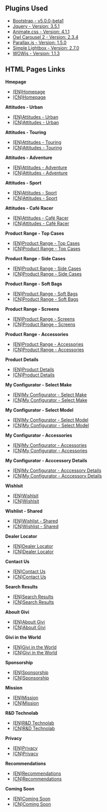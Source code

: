 ## Plugins Used

-   [Bootstrap - v5.0.0-beta1](https://getbootstrap.com/)
-   [Jquery - Version: 3.5.1](https://github.com/jquery/jquery.git)
-   [Animate.css - Version: 4.1.1](https://github.com/daneden/animate.css)
-   [Owl Carousel 2 - Version: 2.3.4](https://github.com/OwlCarousel2/OwlCarousel2)
-   [Parallax.js - Version: 1.5.0](http://pixelcog.github.io/parallax.js/)
-   [Simple Lightbox - Version: 2.7.0](https://github.com/andreknieriem/simplelightbox.git)
-   [WOWjs - Version: 1.1.3](https://github.com/matthieua/WOW)

## HTML Pages Links

**Hmepage**
-   [(EN)Homepage](http://seir.im/givi-html)
-   [(CN)Homepage](http://seir.im/givi-html/cn-index.html)

**Attitudes - Urban**
-   [(EN)Attitudes - Urban](http://seir.im/givi-html/attitude-urban.html)
-   [(CN)Attitudes - Urban](http://seir.im/givi-html/cn-attitude-urban.html)

**Attitudes - Touring**
-   [(EN)Attitudes - Touring](http://seir.im/givi-html/attitude-touring.html)
-   [(CN)Attitudes - Touring](http://seir.im/givi-html/cn-attitude-touring.html)

**Attitudes - Adventure**
-   [(EN)Attitudes - Adventure](http://seir.im/givi-html/attitude-adventure.html)
-   [(CN)Attitudes - Adventure](http://seir.im/givi-html/cn-attitude-adventure.html)

**Attitudes - Sport**
-   [(EN)Attitudes - Sport](https://seir.im/givi-html/attitude-sport.html)
-   [(CN)Attitudes - Sport](https://seir.im/givi-html/cn-attitude-sport.html)

**Attitudes - Café Racer**
-   [(EN)Attitudes - Café Racer](https://seir.im/givi-html/attitude-cafe-racer.html)
-   [(CN)Attitudes - Café Racer](https://seir.im/givi-html/cn-attitude-cafe-racer.html)

**Product Range - Top Cases**
-   [(EN)Product Range - Top Cases](http://seir.im/givi-html/product-range-top-cases.html)
-   [(CN)Product Range - Top Cases](http://seir.im/givi-html/cn-product-range-top-cases.html)

**Product Range - Side Cases**
-   [(EN)Product Range - Side Cases](https://seir.im/givi-html/product-range-side-cases.html)
-   [(CN)Product Range - Side Cases](https://seir.im/givi-html/cn-product-range-side-cases.html)

**Product Range - Soft Bags**
-   [(EN)Product Range - Soft Bags](http://seir.im/givi-html/product-range-soft-bags.html)
-   [(CN)Product Range - Soft Bags](http://seir.im/givi-html/cn-product-range-soft-bags.html)

**Product Range - Screens**
-   [(EN)Product Range - Screens](http://seir.im/givi-html/product-range-screens.html)
-   [(CN)Product Range - Screens](http://seir.im/givi-html/cn-product-range-screens.html)

**Product Range - Accessories**
-   [(EN)Product Range - Accessories](http://seir.im/givi-html/product-range-accessories.html)
-   [(CN)Product Range - Accessories](http://seir.im/givi-html/cn-product-range-accessories.html)

**Product Details**
-   [(EN)Product Details](http://seir.im/givi-html/product.html)
-   [(CN)Product Details](http://seir.im/givi-html/cn-product.html)

**My Configurator - Select Make**
-   [(EN)My Configurator - Select Make](http://seir.im/givi-html/configurator-make.html)
-   [(CN)My Configurator - Select Make](http://seir.im/givi-html/cn-configurator-make.html)

**My Configurator - Select Model**
-   [(EN)My Configurator - Select Model](http://seir.im/givi-html/configurator-model.html)
-   [(CN)My Configurator - Select Model](http://seir.im/givi-html/cn-configurator-model.html)

**My Configurator - Accessories**
-   [(EN)My Configurator - Accessories](http://seir.im/givi-html/configurator-accessories.html)
-   [(CN)My Configurator - Accessories](https://seir.im/givi-html/cn-configurator-accessories.html)

**My Configurator - Acccessory Details**
-   [(EN)My Configurator - Acccessory Details](https://seir.im/givi-html/configurator-accessory-details.html)
-   [(CN)My Configurator - Acccessory Details](https://seir.im/givi-html/cn-configurator-accessory-details.html)

**Wishlsit**
-   [(EN)Wishlsit](https://seir.im/givi-html/wishlist.html)
-   [(CN)Wishlsit](https://seir.im/givi-html/cn-wishlist.html)

**Wishlist - Shared**
-   [(EN)Wishlist - Shared](https://seir.im/givi-html/wishlist-public.html)
-   [(CN)Wishlist - Shared](https://seir.im/givi-html/cn-wishlist-public.html)

**Dealer Locator**
-   [(EN)Dealer Locator](https://seir.im/givi-html/dealer-locator.html)
-   [(CN)Dealer Locator](https://seir.im/givi-html/cn-dealer-locator.html)

**Contact Us**
-   [(EN)Contact Us](https://seir.im/givi-html/contacts.html)
-   [(CN)Contact Us](https://seir.im/givi-html/cn-contacts.html)

**Search Results**
-   [(EN)Search Results](https://seir.im/givi-html/search-results.html)
-   [(CN)Search Results](https://seir.im/givi-html/cn-search-results.html)

**Abouit Givi**
-   [(EN)Abouit Givi](https://seir.im/givi-html/about.html)
-   [(CN)Abouit Givi](http://seir.im/givi-html/cn-about.html#)

**Givi in the World**
-   [(EN)Givi in the World](https://seir.im/givi-html/givi-world.html)
-   [(CN)Givi in the World](http://seir.im/givi-html/cn-givi-world.html#)

**Sponsorship**
-   [(EN)Sponsorship](https://seir.im/givi-html/sponsorship.html)
-   [(CN)Sponsorship](https://seir.im/givi-html/cn-sponsorship.html)

**Mission**
-   [(EN)Mission](https://seir.im/givi-html/mission.html)
-   [(CN)Mission](https://seir.im/givi-html/cn-mission.html)

**R&D Technolab**
-   [(EN)R&D Technolab](http://seir.im/givi-html/rnd.html)
-   [(CN)R&D Technolab](http://seir.im/givi-html/cn-rnd.html)

**Privacy**
-   [(EN)Privacy](https://seir.im/givi-html/privacy.html)
-   [(CN)Privacy](https://seir.im/givi-html/cn-privacy.html)

**Recommendations**
-   [(EN)Recommendations](https://seir.im/givi-html/recommendations.html)
-   [(CN)Recommendations](https://seir.im/givi-html/cn-recommendations.html)

**Coming Soon**
-   [(EN)Coming Soon](http://seir.im/givi-html/coming-soon.html)
-   [(CN)Coming Soon](http://seir.im/givi-html/coming-soon.html)